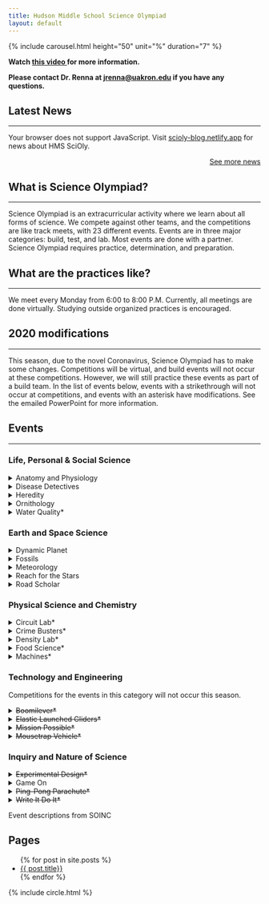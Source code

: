 ```yaml
---
title: Hudson Middle School Science Olympiad
layout: default
---
```

 {% include carousel.html height="50" unit="%" duration="7" %}
<p><strong>Watch <a href="https://youtu.be/Y19-EAbRHOI">this video </a>for more information.</strong></p>
<p><strong>Please contact Dr. Renna at <a href="mailto:jrenna@uakron.edu">jrenna@uakron.edu</a> if you have any questions.</strong></p>
<h2>Latest News</h2>
<hr />

<script src="//rss.bloople.net/?url=https%3A%2F%2Fscioly-blog.netlify.app%2Ffeed.xml&detail=20&limit=2&showtitle=false&type=js"></script>
<noscript>
<p>Your browser does not support JavaScript. Visit <a href="https://scioly-blog.netlify.app">scioly-blog.netlify.app</a> for news about HMS SciOly.</p>
</noscript>
<p style="text-align: right;"><a href="https://scioly-blog.netlify.app"> See more news </a></p>
<h2> What is Science Olympiad? </h2>
<hr />
<p> Science Olympiad is an extracurricular activity where we learn about all forms of science. We compete against other teams, and the competitions are like track meets, with 23 different events. Events are in three major categories: build, test, and lab. Most events are done with a partner. Science Olympiad requires practice, determination, and preparation. </p>
<h2> What are the practices like? </h2>
<hr />
<p>We meet every Monday from 6:00 to 8:00 P.M. Currently, all meetings are done virtually. Studying outside organized practices is encouraged.</p>
<h2>2020 modifications</h2>
<hr>
<p>This season, due to the novel Coronavirus, Science Olympiad has to make some changes. Competitions will be virtual, and build events will not occur at these competitions. However, we will still practice these events as part of a build team. In the list of events below, events with a strikethrough will not occur at competitions, and events with an asterisk have modifications. See the emailed PowerPoint for more information. </p>

<h2>Events
 </h2>

<!-- begin event descriptions -->

<div>
<hr />
<h3> Life, Personal & Social Science
 </h3>
<details>
<summary> Anatomy and Physiology
</summary>

<p>
Participants will be assessed on their understanding of the anatomy and physiology for the human Skeletal, Muscular and Integumentary systems. This season, it will cover the Skeletal, Muscular, and Integumentary systems.
</p>
</details>
<details>
<summary>
Disease Detectives
</summary>

<p>
Participants will use investigative skills in the scientific study of disease, injury, health and disability in populations or groups of people.
</p>
</details>
<details>
<summary> Heredity
</summary>

<p>
Participants will solve problems and analyze data or diagrams using their knowledge of the basic principles of genetics.
</p>
</details>
<details>
<summary> Ornithology </summary>

<p>
Participants will solve problems and analyze data or diagrams using their knowledge of the basic principles of genetics.
</p>
</details>
<details>
<summary> Water Quality*
</summary>

<p>
Participants will be assessed on their understanding and evaluation of marine and estuary aquatic environments. This season, it will be a test only event at competitions.</p>
</details>

<h3> Earth and Space Science
 </h3>
<details>
<summary> Dynamic Planet
</summary>

<p>
Teams will complete tasks related to physical and geological oceanography.
</p>
</details>
<details>
<summary> Fossils
</summary>

<p>
Teams identify and classify fossils and demonstrate their knowledge of ancient life by completing tasks related to interpretation of past environments and ecosystems, adaptations and evolutionary relationships, and use of fossils in dating and correlating rock units.
</p>
</details>
<details>
<summary> Meteorology
</summary>

<p>
This season will focus on severe storms.
</p>
</details>
<details>
<summary> Reach for the Stars
</summary>

<p>
Students will demonstrate an understanding of the properties and evolution of stars and galaxies as well as their observation using different portions of the electromagnetic spectrum (e.g. Radio, Infrared, Visible, Ultraviolet, X-Ray and Gamma Ray).
</p>
</details>
<details>
<summary> Road Scholar
</summary>

<p>
Participants will answer interpretive questions that may use one or more state highway maps, USGS topographic maps, Internet-generated maps, a road atlas or satellite/aerial images.
</p>
</details>
<h3> Physical Science and Chemistry
 </h3>
<details>
<summary> Circuit Lab*
</summary>

<p>
Participants must complete tasks and answer questions about electricity and magnetism. This season, competitions will be test only.
</p>
</details>
<details>
<summary> Crime Busters*
</summary>

<p>
Given a scenario, a collection of evidence, and possible suspects, students will perform a series of tests that along with other evidence will be used to solve a crime. This season, competitions will be dry lab only.
</p>
</details>
<details>
<summary> Density Lab*
</summary>

<p>
Participants compete in activities and answer questions about mass, density, number density, area density, concentration, pressure and buoyancy. This season, competitions will be test only.
</p>
</details>
<details>
<summary> Food Science*
</summary>

<p>
Students will answer questions on food chemistry with a focus on fermentation and pickling. In addition, participants will build a salinometer/hydrometer capable of measuring salt compositions between 1-10% (mass/volume). This season, competitions will be test only.
</p>
</details>
<details>
<summary> Machines*
</summary>

<p>
Teams will complete a written test on simple and compound machine concepts and construct a lever-based measuring device prior to the tournament to determine the ratio between two masses. This season, competitions will be test only.
</p>
</details>

<h3>Technology and Engineering
 </h3>
<p>Competitions for the events in this category will not occur this season.</p>
<details>
<summary><s> Boomilever*</s>
</summary>
<p>
Teams will design and build a Boomilever meeting requirements specified in the rules to achieve the highest structural efficiency.
</p>
</details>
<details>
<summary><s> Elastic Launched Gliders*</s>
</summary>

<p>
Prior to the tournament teams design, construct, and test elastic launched gliders to achieve the maximum time aloft.
</p>
</details>
<details>
<summary><s> Mission Possible*</s>
</summary>

<p>
Prior to the competition, participants design, build, test and document a Rube Goldberg-like device that completes required Start and Final Actions through a series of specific actions.
</p>
</details>
<details>
<summary> <s>Mousetrap Vehicle*</s>
</summary>

<p>
Teams design, build and test one vehicle using one mousetrap as its sole means of propulsion to reach a target as quickly and accurately as possible.
</p>
</details>

<h3>Inquiry and Nature of Science
 </h3>


<details>
<summary> <s>Experimental Design*</s>
</summary>

<p>
This event will determine a participant's ability on-site to design, conduct and report the findings of an experiment. Competitions for this event will not occur this seaosn.
</p>
</details>
<details>
<summary> Game On
</summary>

<p>
This event will determine a team's ability to design and build an original computer game using the program Scratch incorporating the scientific theme provided to them by the supervisor.

</p>
</details>
<details>
<summary> <s>Ping-Pong Parachute*</s>
</summary>

<p>
Prior to the tournament, teams will design, build and bring up to two bottle rockets to the tournament to launch a ping pong ball attached to a parachute to stay aloft for the greatest amount of time. Competitions for this event will not ocucr this season.
</p>
</details>
<details>
<summary> <s> Write It Do It*</s>
</summary>

<p>
One student will write a description of an object and how to build it, and then the other student will attempt to construct the object from this description. Competitions for this event will not ocucr this season.
</p>
</details>
</div>
<p>Event descriptions from SOINC </p>
<h2>Pages</h2>
<ul class="myposts">
{% for post in site.posts %}
<li><a href="{{ post.url }}">{{ post.title}}</a>
</li>
{% endfor %}
</ul>
{% include circle.html %}
